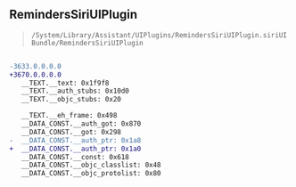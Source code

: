 ## RemindersSiriUIPlugin

> `/System/Library/Assistant/UIPlugins/RemindersSiriUIPlugin.siriUIBundle/RemindersSiriUIPlugin`

```diff

-3633.0.0.0.0
+3670.0.0.0.0
   __TEXT.__text: 0x1f9f8
   __TEXT.__auth_stubs: 0x10d0
   __TEXT.__objc_stubs: 0x20

   __TEXT.__eh_frame: 0x498
   __DATA_CONST.__auth_got: 0x870
   __DATA_CONST.__got: 0x298
-  __DATA_CONST.__auth_ptr: 0x1a8
+  __DATA_CONST.__auth_ptr: 0x1a0
   __DATA_CONST.__const: 0x618
   __DATA_CONST.__objc_classlist: 0x48
   __DATA_CONST.__objc_protolist: 0x80

```
